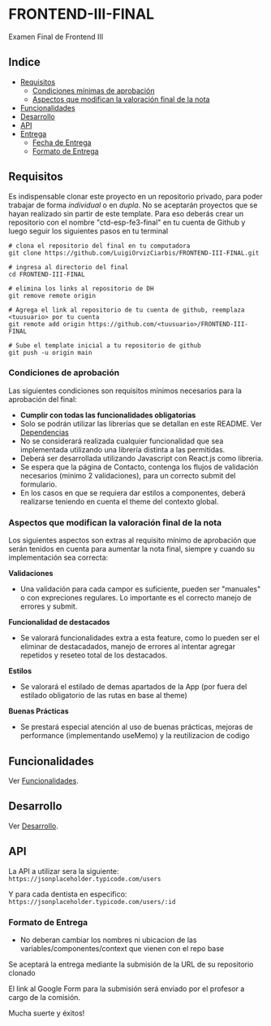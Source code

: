 # FRONTEND-III-FINAL

Examen Final de Frontend III

## Indice

- [Requisitos](#requisitos)
  - [Condiciones mínimas de aprobación](#condiciones-mínimas-de-aprobación)
  - [Aspectos que modifican la valoración final de la nota](#aspectos-que-modifican-la-valoración-final-de-la-nota)
- [Funcionalidades](#funcionalidades)
- [Desarrollo](#desarrollo)
- [API](#api)
- [Entrega](#entrega)
  - [Fecha de Entrega](#fecha-de-entrega)
  - [Formato de Entrega](#formato-de-entrega)

## Requisitos

Es indispensable clonar este proyecto en un repositorio privado, para poder trabajar de forma _individual_ o en _dupla_. No se aceptarán proyectos que se hayan realizado sin partir de este template. Para eso deberás crear un repositorio con el nombre "ctd-esp-fe3-final" en tu cuenta de Github y luego seguir los siguientes pasos en tu terminal

```
# clona el repositorio del final en tu computadora
git clone https://github.com/LuigiOrvizCiarbis/FRONTEND-III-FINAL.git

# ingresa al directorio del final
cd FRONTEND-III-FINAL

# elimina los links al repositorio de DH
git remove remote origin

# Agrega el link al repositorio de tu cuenta de github, reemplaza <tuusuario> por tu cuenta
git remote add origin https://github.com/<tuusuario>/FRONTEND-III-FINAL

# Sube el template inicial a tu repositorio de github
git push -u origin main
```

### Condiciones de aprobación

Las siguientes condiciones son requisitos mínimos necesarios para la aprobación del final:

- **Cumplir con todas las funcionalidades obligatorias**
- Solo se podrán utilizar las librerías que se detallan en este README. Ver [Dependencias](docs/desarrollo.md#dependencias)
- No se considerará realizada cualquier funcionalidad que sea implementada utilizando una librería distinta a las permitidas.
- Deberá ser desarrollada utilizando Javascript con React.js como libreria.
- Se espera que la página de Contacto, contenga los flujos de validación necesarios (minimo 2 validaciones), para un correcto submit del formulario.
- En los casos en que se requiera dar estilos a componentes, deberá realizarse teniendo en cuenta el theme del contexto global.

### Aspectos que modifican la valoración final de la nota

Los siguientes aspectos son extras al requisito mínimo de aprobación que serán tenidos en cuenta para aumentar la nota final, siempre y cuando su implementación sea correcta:

**Validaciones**

- Una validación para cada campor es suficiente, pueden ser "manuales" o con expreciones regulares. Lo importante es el correcto manejo de errores y submit.

**Funcionalidad de destacados**

- Se valorará funcionalidades extra a esta feature, como lo pueden ser el eliminar de destacadados, manejo de errores al intentar agregar repetidos y reseteo total de los destacados.


**Estilos**

- Se valorará el estilado de demas apartados de la App (por fuera del estilado obligatorio de las rutas en base al theme)

**Buenas Prácticas**

- Se prestará especial atención al uso de buenas prácticas, mejoras de performance (implementando useMemo) y la reutilizacion de codigo

## Funcionalidades

Ver [Funcionalidades](docs/funcionalidades.md).

## Desarrollo

Ver [Desarrollo](docs/desarrollo.md).

## API

La API a utilizar sera la siguiente:
`https://jsonplaceholder.typicode.com/users`

Y para cada dentista en especifico:
`https://jsonplaceholder.typicode.com/users/:id`

### Formato de Entrega

- No deberan cambiar los nombres ni ubicacion de las variables/componentes/context que vienen con el repo base

Se aceptará la entrega mediante la submisión de la URL de su repositorio clonado

El link al Google Form para la submisión será enviado por el profesor a cargo de la comisión.

Mucha suerte y éxitos!
